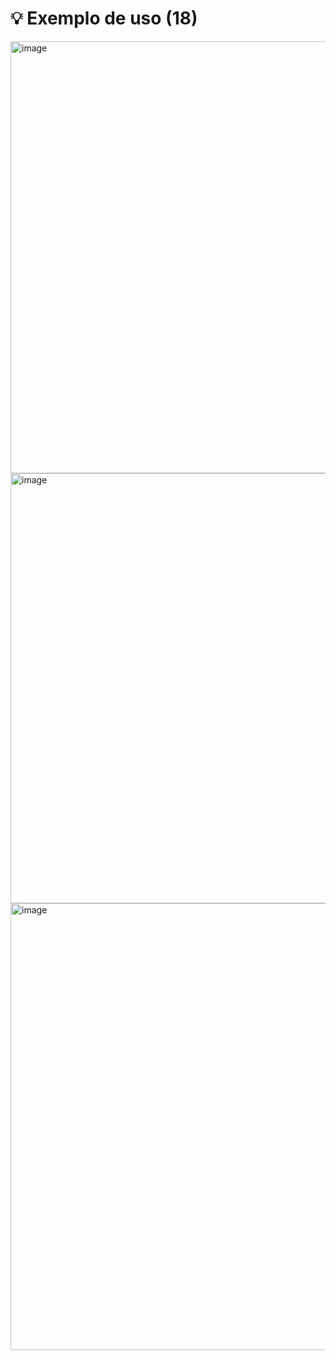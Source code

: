 # 💡 Exemplo de uso (18)

<img width="1359" height="691" alt="image" src="https://github.com/user-attachments/assets/297346c8-d500-40d1-ba78-67c19cf85db3" />

<img width="1358" height="688" alt="image" src="https://github.com/user-attachments/assets/74373cfa-b539-4888-85e7-f3be0c9062dd" />

<img width="1359" height="715" alt="image" src="https://github.com/user-attachments/assets/62aea265-251e-4def-84dc-e6e66fb43933" />

